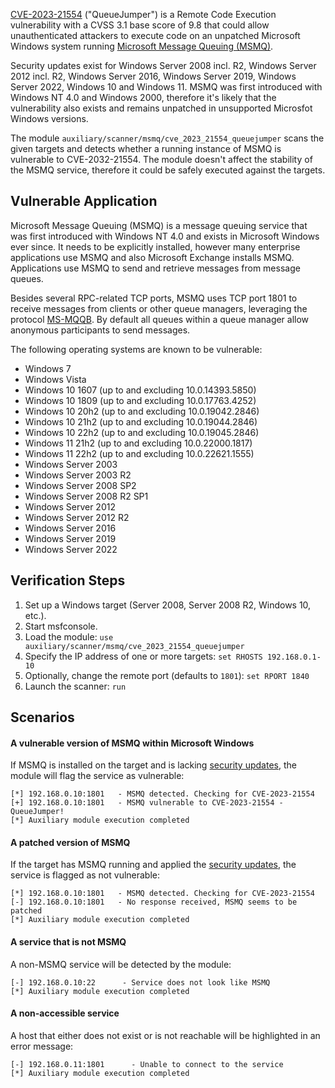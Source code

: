 [CVE-2023-21554](https://nvd.nist.gov/vuln/detail/CVE-2023-21554) ("QueueJumper") is a Remote Code Execution vulnerability with a CVSS 3.1 base score of 9.8 that could allow unauthenticated attackers to execute code on an unpatched Microsoft Windows system running [Microsoft Message Queuing (MSMQ)](https://learn.microsoft.com/en-us/previous-versions/windows/desktop/legacy/ms711472(v=vs.85)?redirectedfrom=MSDN).

Security updates exist for Windows Server 2008 incl. R2, Windows Server 2012 incl. R2, Windows Server 2016, Windows Server 2019, Windows Server 2022, Windows 10 and Windows 11. MSMQ was first introduced with Windows NT 4.0 and Windows 2000, therefore it's likely that the vulnerability also exists and remains unpatched in unsupported Microsfot Windows versions.

The module `auxiliary/scanner/msmq/cve_2023_21554_queuejumper` scans the given targets and detects whether a running instance of MSMQ is vulnerable to CVE-2032-21554. The module doesn't affect the stability of the MSMQ service, therefore it could be safely executed against the targets.

## Vulnerable Application

Microsoft Message Queuing (MSMQ) is a message queuing service that was first introduced with Windows NT 4.0 and exists in Microsoft Windows ever since. It needs to be explicitly installed, however many enterprise applications use MSMQ and also Microsoft Exchange installs MSMQ. Applications use MSMQ to send and retrieve messages from message queues.

Besides several RPC-related TCP ports, MSMQ uses TCP port 1801 to receive messages from clients or other queue managers, leveraging the protocol [MS-MQQB](https://learn.microsoft.com/en-us/openspecs/windows_protocols/ms-mqqb/85498b96-f2c8-43b3-a108-c9d6269dc4af). By default all queues within a queue manager allow anonymous participants to send messages.

The following operating systems are known to be vulnerable:

- Windows 7
- Windows Vista
- Windows 10 1607 (up to and excluding 10.0.14393.5850)
- Windows 10 1809 (up to and excluding 10.0.17763.4252)
- Windows 10 20h2 (up to and excluding 10.0.19042.2846)
- Windows 10 21h2 (up to and excluding 10.0.19044.2846)
- Windows 10 22h2 (up to and excluding 10.0.19045.2846)
- Windows 11 21h2 (up to and excluding 10.0.22000.1817)
- Windows 11 22h2 (up to and excluding 10.0.22621.1555)
- Windows Server 2003
- Windows Server 2003 R2
- Windows Server 2008 SP2
- Windows Server 2008 R2 SP1
- Windows Server 2012
- Windows Server 2012 R2
- Windows Server 2016
- Windows Server 2019
- Windows Server 2022

## Verification Steps

  1. Set up a Windows target (Server 2008, Server 2008 R2, Windows 10, etc.).
  2. Start msfconsole.
  3. Load the module: `use auxiliary/scanner/msmq/cve_2023_21554_queuejumper`
  4. Specify the IP address of one or more targets: `set RHOSTS 192.168.0.1-10`
  5. Optionally, change the remote port (defaults to `1801`): `set RPORT 1840`
  6. Launch the scanner: `run`

## Scenarios

#### A vulnerable version of MSMQ within Microsoft Windows
If MSMQ is installed on the target and is lacking [security updates](https://msrc.microsoft.com/update-guide/vulnerability/CVE-2023-21554), the module will flag the service as vulnerable:

```
[*] 192.168.0.10:1801   - MSMQ detected. Checking for CVE-2023-21554
[+] 192.168.0.10:1801   - MSMQ vulnerable to CVE-2023-21554 - QueueJumper!
[*] Auxiliary module execution completed
```

#### A patched version of MSMQ
If the target has MSMQ running and applied the [security updates](https://msrc.microsoft.com/update-guide/vulnerability/CVE-2023-21554), the service is flagged as not vulnerable:

```
[*] 192.168.0.10:1801   - MSMQ detected. Checking for CVE-2023-21554
[-] 192.168.0.10:1801   - No response received, MSMQ seems to be patched
[*] Auxiliary module execution completed
```

#### A service that is not MSMQ
A non-MSMQ service will be detected by the module:

```
[-] 192.168.0.10:22      - Service does not look like MSMQ
[*] Auxiliary module execution completed
```

#### A non-accessible service
A host that either does not exist or is not reachable will be highlighted in an error message:

```
[-] 192.168.0.11:1801      - Unable to connect to the service
[*] Auxiliary module execution completed
```
